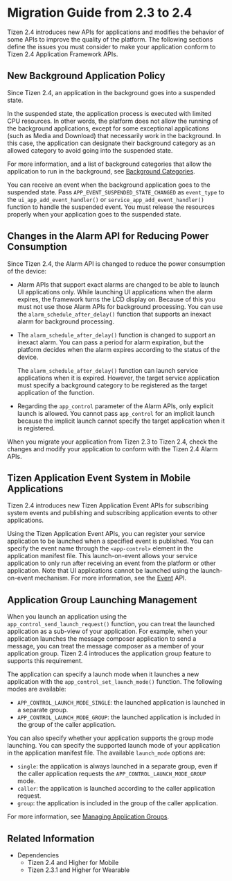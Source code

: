 # Migration Guide from 2.3 to 2.4

Tizen 2.4 introduces new APIs for applications and modifies the behavior of some APIs to improve the quality of the platform. The following sections define the issues you must consider to make your application conform to Tizen 2.4 Application Framework APIs.

## New Background Application Policy

Since Tizen 2.4, an application in the background goes into a suspended state.

In the suspended state, the application process is executed with limited CPU resources. In other words, the platform does not allow the running of the background applications, except for some exceptional applications (such as Media and Download) that necessarily work in the background. In this case, the application can designate their background category as an allowed category to avoid going into the suspended state.

For more information, and a list of background categories that allow the application to run in the background, see [Background Categories](app-management/efl-ui-app.md#allow_bg).

You can receive an event when the background application goes to the suspended state. Pass `APP_EVENT_SUSPENDED_STATE_CHANGED` as `event_type` to the `ui_app_add_event_handler()` or `service_app_add_event_handler()` function to handle the suspended event. You must release the resources properly when your application goes to the suspended state.

## Changes in the Alarm API for Reducing Power Consumption

Since Tizen 2.4, the Alarm API is changed to reduce the power consumption of the device:

- Alarm APIs that support exact alarms are changed to be able to launch UI applications only. While launching UI applications when the alarm expires, the framework turns the LCD display on. Because of this you must not use those Alarm APIs for background processing. You can use the `alarm_schedule_after_delay()` function that supports an inexact alarm for background processing.
- The `alarm_schedule_after_delay()` function is changed to support an inexact alarm. You can pass a period for alarm expiration, but the platform decides when the alarm expires according to the status of the device.

  The `alarm_schedule_after_delay()` function can launch service applications when it is expired. However, the target service application must specify a background category to be registered as the target application of the function.
- Regarding the `app_control` parameter of the Alarm APIs, only explicit launch is allowed. You cannot pass `app_control` for an implicit launch because the implicit launch cannot specify the target application when it is registered.

When you migrate your application from Tizen 2.3 to Tizen 2.4, check the changes and modify your application to conform with the Tizen 2.4 Alarm APIs.

## Tizen Application Event System in Mobile Applications

Tizen 2.4 introduces new Tizen Application Event APIs for subscribing system events and publishing and subscribing application events to other applications.

Using the Tizen Application Event APIs, you can register your service application to be launched when a specified event is published. You can specify the event name through the `<app-control>` element in the application manifest file. This launch-on-event allows your service application to only run after receiving an event from the platform or other application. Note that UI applications cannot be launched using the launch-on-event mechanism. For more information, see the [Event](../../../org.tizen.native.mobile.apireference/group__CAPI__EVENT__MODULE.html) API.

## Application Group Launching Management

When you launch an application using the `app_control_send_launch_request()` function, you can treat the launched application as a sub-view of your application. For example, when your application launches the message composer application to send a message, you can treat the message composer as a member of your application group. Tizen 2.4 introduces the application group feature to supports this requirement.

The application can specify a launch mode when it launches a new application with the `app_control_set_launch_mode()` function. The following modes are available:

- `APP_CONTROL_LAUNCH_MODE_SINGLE`: the launched application is launched in a separate group.
- `APP_CONTROL_LAUNCH_MODE_GROUP`: the launched application is included in the group of the caller application.

You can also specify whether your application supports the group mode launching. You can specify the supported launch mode of your application in the application manifest file. The available `launch_mode` options are:

- `single`: the application is always launched in a separate group, even if the caller application requests the `APP_CONTROL_LAUNCH_MODE_GROUP` mode.
- `caller`: the application is launched according to the caller application request.
- `group`: the application is included in the group of the caller application.

For more information, see [Managing Application Groups](app-management/app-controls.md#group).

## Related Information
- Dependencies
  - Tizen 2.4 and Higher for Mobile
  - Tizen 2.3.1 and Higher for Wearable
